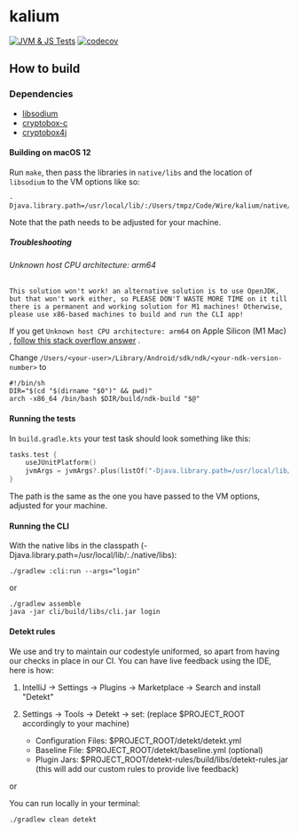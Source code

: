 # kalium
[![JVM & JS Tests](https://github.com/wireapp/kalium/actions/workflows/gradle-jvm-tests.yml/badge.svg)](https://github.com/wireapp/kalium/actions/workflows/gradle-jvm-tests.yml)
[![codecov](https://codecov.io/gh/wireapp/kalium/branch/develop/graph/badge.svg?token=UWQ1P7DY7I)](https://codecov.io/gh/wireapp/kalium)

## How to build

### Dependencies

- [libsodium](https://github.com/jedisct1/libsodium)
- [cryptobox-c](https://github.com/wireapp/cryptobox-c)
- [cryptobox4j](https://github.com/wireapp/cryptobox4j)


#### Building on macOS 12

Run `make`, then pass the libraries in `native/libs` and the location of `libsodium` to the VM options like so:

```
-Djava.library.path=/usr/local/lib/:/Users/tmpz/Code/Wire/kalium/native/libs
```

Note that the path needs to be adjusted for your machine.

##### Troubleshooting

###### Unknown host CPU architecture: arm64
`This solution won't work! an alternative solution is to use OpenJDK, but that won't work either, so PLEASE DON'T WASTE MORE TIME on it till there is a permanent and working solution for M1 machines! Otherwise, please use x86-based machines to build and run the CLI app!`

If you get `Unknown host CPU architecture: arm64` on Apple Silicon (M1 Mac)
, [follow this stack overflow answer](https://stackoverflow.com/questions/69541831/unknown-host-cpu-architecture-arm64-android-ndk-siliconm1-apple-macbook-pro)
.

Change `/Users/<your-user>/Library/Android/sdk/ndk/<your-ndk-version-number>` to

```
#!/bin/sh
DIR="$(cd "$(dirname "$0")" && pwd)"
arch -x86_64 /bin/bash $DIR/build/ndk-build "$@"
```

#### Running the tests

In `build.gradle.kts` your test task should look something like this:

```kotlin
tasks.test {
    useJUnitPlatform()
    jvmArgs = jvmArgs?.plus(listOf("-Djava.library.path=/usr/local/lib/:/Users/tmpz/Code/Wire/kalium/native/libs"))
}
```

The path is the same as the one you have passed to the VM options, adjusted for your machine.

#### Running the CLI

With the native libs in the classpath (-Djava.library.path=/usr/local/lib/:./native/libs):

```
./gradlew :cli:run --args="login"
```

or

```
./gradlew assemble
java -jar cli/build/libs/cli.jar login
```

#### Detekt rules

We use and try to maintain our codestyle uniformed, so apart from having our checks in place in our
CI. You can have live feedback using the IDE, here is how:

1. IntelliJ -> Settings -> Plugins -> Marketplace -> Search and install "Detekt"
2. Settings -> Tools -> Detekt -> set: (replace $PROJECT_ROOT accordingly to your machine)

    - Configuration Files: $PROJECT_ROOT/detekt/detekt.yml
    - Baseline File: $PROJECT_ROOT/detekt/baseline.yml (optional)
    - Plugin Jars: $PROJECT_ROOT/detekt-rules/build/libs/detekt-rules.jar (this will add our custom
      rules to provide live feedback)

or

You can run locally in your terminal:

```
./gradlew clean detekt
```
